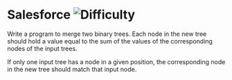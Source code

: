 # Salesforce ![Difficulty](https://img.shields.io/badge/-EASY-green)
	
Write a program to merge two binary trees. Each node in the new tree should hold a value equal to the sum of the values of the corresponding nodes of the input trees. 
	
If only one input tree has a node in a given position, the corresponding node in the new tree should match that input node.
	
